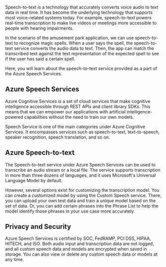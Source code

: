 Speech-to-text is a technology that accurately converts voice audio to text data in real time. It has become the underlying technology that supports most voice-related systems today. For example, speech-to-text powers real-time transcription to make live videos or meetings more accessible to people with hearing impairments.

In the scenario of the amusement park application, we can use speech-to-text to recognize magic spells. When a user says the spell, the speech-to-text service converts the audio data to text. Then, the app can match the transcribed text against the text representation of the expected spell to see if the user has said a certain spell.

Here, you will learn about the speech-to-text service provided as a part of the Azure Speech Services.

## Azure Speech Services

Azure Cognitive Services is a set of cloud services that make cognitive intelligence accessible through REST APIs and client library SDKs. This means that we can empower our applications with artificial intelligence-powered capabilities without the need to train our own models.

Speech Service is one of the main categories under Azure Cognitive Services. It encompasses services such as speech-to-text, text-to-speech, speaker recognition, speech translation, and so on.

## Azure Speech-to-text

The Speech-to-text service under Azure Speech Services can be used to transcribe an audio stream or a local file. The service supports transcription in more than three dozens of languages, and it uses Microsoft's Universal Language Model by default.

However, several options exist for customizing the transcription model. You can create a customized model by using the Custom Speech service. There, you can upload your own test data and train a unique model based on the set of data. Or, you can add certain phrases into the Phrase List to help the model identify those phrases in your use case more accurately.

## Privacy and Security

Azure Speech Services is certified by SOC, FedRAMP, PCI DSS, HIPAA, HITECH, and ISO. Both audio input and transcription data are not logged, and all custom speech data and models are encrypted when saved in storage. You can also view or delete any custom speech data or models at any time.
